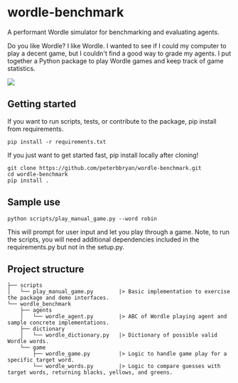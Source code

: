 # wordle-benchmark
A performant Wordle simulator for benchmarking and evaluating agents.

Do you like Wordle? I like Wordle. 
I wanted to see if I could my computer to play a decent game, but I couldn't find a good way to grade my agents.
I put together a Python package to play Wordle games and keep track of game statistics.

![](https://media.githubusercontent.com/media/peterbbryan/wordle-benchmark/main/resources/docs/script-manual-game.gif)


## Getting started

If you want to run scripts, tests, or contribute to the package, pip install from requirements.
```
pip install -r requirements.txt
```

If you just want to get started fast, pip install locally after cloning!
```
git clone https://github.com/peterbbryan/wordle-benchmark.git
cd wordle-benchmark
pip install . 
```

## Sample use

`python scripts/play_manual_game.py --word robin`

This will prompt for user input and let you play through a game.
Note, to run the scripts, you will need additional dependencies included in the requirements.py but not in the setup.py.


## Project structure
```
├── scripts
│   └── play_manual_game.py        |> Basic implementation to exercise the package and demo interfaces.
└── wordle_benchmark
    ├── agents
    │   └── wordle_agent.py        |> ABC of Wordle playing agent and sample concrete implementations.
    ├── dictionary
    │   └── wordle_dictionary.py   |> Dictionary of possible valid Wordle words.
    └── game
        ├── wordle_game.py         |> Logic to handle game play for a specific target word.
        └── wordle_words.py        |> Logic to compare guesses with target words, returning blacks, yellows, and greens.
```
